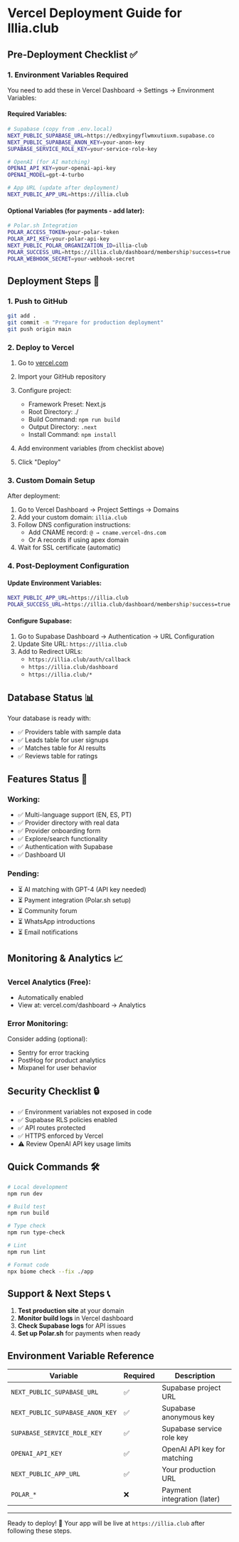 # Vercel Deployment Guide for Illia.club

## Pre-Deployment Checklist ✅

### 1. Environment Variables Required
You need to add these in Vercel Dashboard → Settings → Environment Variables:

#### Required Variables:
```bash
# Supabase (copy from .env.local)
NEXT_PUBLIC_SUPABASE_URL=https://edbxyingyflwmxutiuxm.supabase.co
NEXT_PUBLIC_SUPABASE_ANON_KEY=your-anon-key
SUPABASE_SERVICE_ROLE_KEY=your-service-role-key

# OpenAI (for AI matching)
OPENAI_API_KEY=your-openai-api-key
OPENAI_MODEL=gpt-4-turbo

# App URL (update after deployment)
NEXT_PUBLIC_APP_URL=https://illia.club
```

#### Optional Variables (for payments - add later):
```bash
# Polar.sh Integration
POLAR_ACCESS_TOKEN=your-polar-token
POLAR_API_KEY=your-polar-api-key
NEXT_PUBLIC_POLAR_ORGANIZATION_ID=illia-club
POLAR_SUCCESS_URL=https://illia.club/dashboard/membership?success=true
POLAR_WEBHOOK_SECRET=your-webhook-secret
```

## Deployment Steps 🚀

### 1. Push to GitHub
```bash
git add .
git commit -m "Prepare for production deployment"
git push origin main
```

### 2. Deploy to Vercel

1. Go to [vercel.com](https://vercel.com)
2. Import your GitHub repository
3. Configure project:
   - Framework Preset: Next.js
   - Root Directory: ./
   - Build Command: `npm run build`
   - Output Directory: `.next`
   - Install Command: `npm install`

4. Add environment variables (from checklist above)
5. Click "Deploy"

### 3. Custom Domain Setup

After deployment:
1. Go to Vercel Dashboard → Project Settings → Domains
2. Add your custom domain: `illia.club`
3. Follow DNS configuration instructions:
   - Add CNAME record: `@ → cname.vercel-dns.com`
   - Or A records if using apex domain
4. Wait for SSL certificate (automatic)

### 4. Post-Deployment Configuration

#### Update Environment Variables:
```bash
NEXT_PUBLIC_APP_URL=https://illia.club
POLAR_SUCCESS_URL=https://illia.club/dashboard/membership?success=true
```

#### Configure Supabase:
1. Go to Supabase Dashboard → Authentication → URL Configuration
2. Update Site URL: `https://illia.club`
3. Add to Redirect URLs:
   - `https://illia.club/auth/callback`
   - `https://illia.club/dashboard`
   - `https://illia.club/*`

## Database Status 📊

Your database is ready with:
- ✅ Providers table with sample data
- ✅ Leads table for user signups
- ✅ Matches table for AI results
- ✅ Reviews table for ratings

## Features Status 🎯

### Working:
- ✅ Multi-language support (EN, ES, PT)
- ✅ Provider directory with real data
- ✅ Provider onboarding form
- ✅ Explore/search functionality
- ✅ Authentication with Supabase
- ✅ Dashboard UI

### Pending:
- ⏳ AI matching with GPT-4 (API key needed)
- ⏳ Payment integration (Polar.sh setup)
- ⏳ Community forum
- ⏳ WhatsApp introductions
- ⏳ Email notifications

## Monitoring & Analytics 📈

### Vercel Analytics (Free):
- Automatically enabled
- View at: vercel.com/dashboard → Analytics

### Error Monitoring:
Consider adding (optional):
- Sentry for error tracking
- PostHog for product analytics
- Mixpanel for user behavior

## Security Checklist 🔒

- ✅ Environment variables not exposed in code
- ✅ Supabase RLS policies enabled
- ✅ API routes protected
- ✅ HTTPS enforced by Vercel
- ⚠️ Review OpenAI API key usage limits

## Quick Commands 🛠️

```bash
# Local development
npm run dev

# Build test
npm run build

# Type check
npm run type-check

# Lint
npm run lint

# Format code
npx biome check --fix ./app
```

## Support & Next Steps 📞

1. **Test production site** at your domain
2. **Monitor build logs** in Vercel dashboard
3. **Check Supabase logs** for API issues
4. **Set up Polar.sh** for payments when ready

## Environment Variable Reference

| Variable | Required | Description |
|----------|----------|-------------|
| `NEXT_PUBLIC_SUPABASE_URL` | ✅ | Supabase project URL |
| `NEXT_PUBLIC_SUPABASE_ANON_KEY` | ✅ | Supabase anonymous key |
| `SUPABASE_SERVICE_ROLE_KEY` | ✅ | Supabase service role key |
| `OPENAI_API_KEY` | ✅ | OpenAI API key for matching |
| `NEXT_PUBLIC_APP_URL` | ✅ | Your production URL |
| `POLAR_*` | ❌ | Payment integration (later) |

---

Ready to deploy! 🎉 Your app will be live at `https://illia.club` after following these steps.